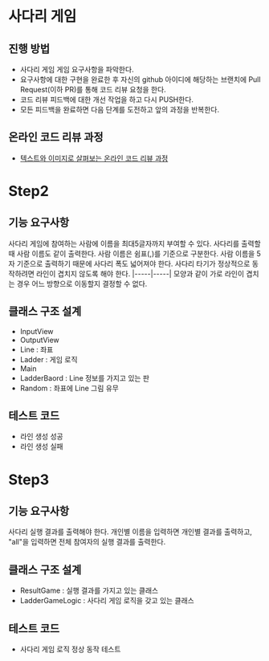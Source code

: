 # 사다리 게임
## 진행 방법
* 사다리 게임 게임 요구사항을 파악한다.
* 요구사항에 대한 구현을 완료한 후 자신의 github 아이디에 해당하는 브랜치에 Pull Request(이하 PR)를 통해 코드 리뷰 요청을 한다.
* 코드 리뷰 피드백에 대한 개선 작업을 하고 다시 PUSH한다.
* 모든 피드백을 완료하면 다음 단계를 도전하고 앞의 과정을 반복한다.

## 온라인 코드 리뷰 과정
* [텍스트와 이미지로 살펴보는 온라인 코드 리뷰 과정](https://github.com/nextstep-step/nextstep-docs/tree/master/codereview)


# Step2

## 기능 요구사항
사다리 게임에 참여하는 사람에 이름을 최대5글자까지 부여할 수 있다. 사다리를 출력할 때 사람 이름도 같이 출력한다.
사람 이름은 쉼표(,)를 기준으로 구분한다.
사람 이름을 5자 기준으로 출력하기 때문에 사다리 폭도 넓어져야 한다.
사다리 타기가 정상적으로 동작하려면 라인이 겹치지 않도록 해야 한다.
|-----|-----| 모양과 같이 가로 라인이 겹치는 경우 어느 방향으로 이동할지 결정할 수 없다.

## 클래스 구조 설계
- InputView
- OutputView
- Line : 좌표
- Ladder : 게임 로직 
- Main
- LadderBaord : Line 정보를 가지고 있는 판
- Random : 좌표에 Line 그림 유무


## 테스트 코드
- 라인 생성 성공
- 라인 생성 실패

# Step3

## 기능 요구사항
사다리 실행 결과를 출력해야 한다.
개인별 이름을 입력하면 개인별 결과를 출력하고, "all"을 입력하면 전체 참여자의 실행 결과를 출력한다.

## 클래스 구조 설계
- ResultGame : 실행 결과를 가지고 있는 클래스
- LadderGameLogic : 사다리 게임 로직을 갖고 있는 클래스

## 테스트 코드
- 사다리 게임 로직 정상 동작 테스트
